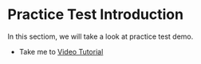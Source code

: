 # Practice Test Introduction

In this sectiom, we will take a look at practice test demo.
- Take me to [Video Tutorial](https://kodekloud.com/courses/539883/lectures/9808164)

